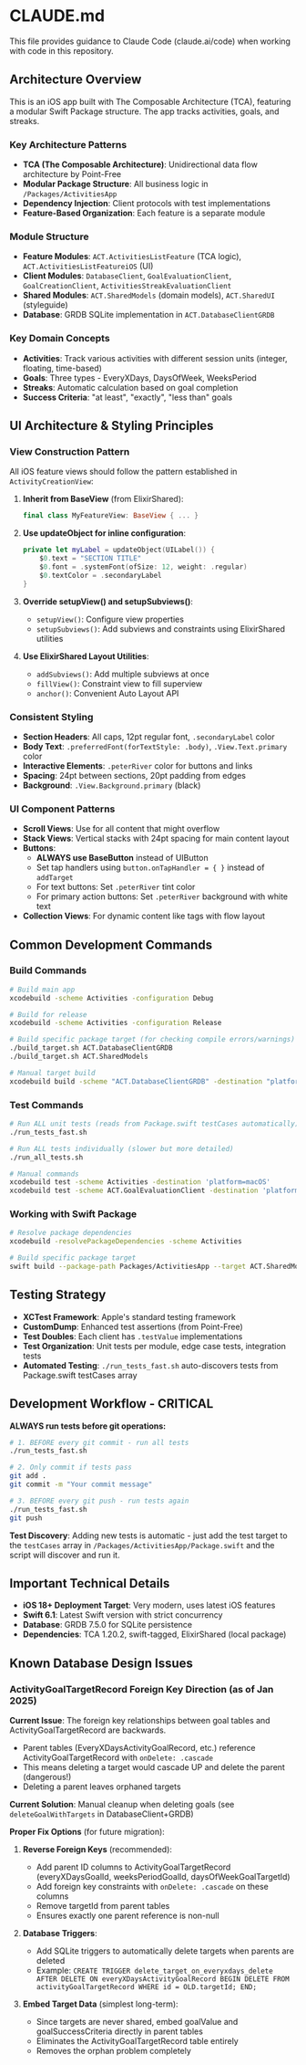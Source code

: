 # CLAUDE.md

This file provides guidance to Claude Code (claude.ai/code) when working with code in this repository.

## Architecture Overview

This is an iOS app built with The Composable Architecture (TCA), featuring a modular Swift Package structure. The app tracks activities, goals, and streaks.

### Key Architecture Patterns
- **TCA (The Composable Architecture)**: Unidirectional data flow architecture by Point-Free
- **Modular Package Structure**: All business logic in `/Packages/ActivitiesApp`
- **Dependency Injection**: Client protocols with test implementations
- **Feature-Based Organization**: Each feature is a separate module

### Module Structure
- **Feature Modules**: `ACT.ActivitiesListFeature` (TCA logic), `ACT.ActivitiesListFeatureiOS` (UI)
- **Client Modules**: `DatabaseClient`, `GoalEvaluationClient`, `GoalCreationClient`, `ActivitiesStreakEvaluationClient`
- **Shared Modules**: `ACT.SharedModels` (domain models), `ACT.SharedUI` (styleguide)
- **Database**: GRDB SQLite implementation in `ACT.DatabaseClientGRDB`

### Key Domain Concepts
- **Activities**: Track various activities with different session units (integer, floating, time-based)
- **Goals**: Three types - EveryXDays, DaysOfWeek, WeeksPeriod
- **Streaks**: Automatic calculation based on goal completion
- **Success Criteria**: "at least", "exactly", "less than" goals

## UI Architecture & Styling Principles

### View Construction Pattern
All iOS feature views should follow the pattern established in `ActivityCreationView`:

1. **Inherit from BaseView** (from ElixirShared):
   ```swift
   final class MyFeatureView: BaseView { ... }
   ```

2. **Use updateObject for inline configuration**:
   ```swift
   private let myLabel = updateObject(UILabel()) {
       $0.text = "SECTION TITLE"
       $0.font = .systemFont(ofSize: 12, weight: .regular)
       $0.textColor = .secondaryLabel
   }
   ```

3. **Override setupView() and setupSubviews()**:
   - `setupView()`: Configure view properties
   - `setupSubviews()`: Add subviews and constraints using ElixirShared utilities

4. **Use ElixirShared Layout Utilities**:
   - `addSubviews()`: Add multiple subviews at once
   - `fillView()`: Constraint view to fill superview
   - `anchor()`: Convenient Auto Layout API

### Consistent Styling
- **Section Headers**: All caps, 12pt regular font, `.secondaryLabel` color
- **Body Text**: `.preferredFont(forTextStyle: .body)`, `.View.Text.primary` color
- **Interactive Elements**: `.peterRiver` color for buttons and links
- **Spacing**: 24pt between sections, 20pt padding from edges
- **Background**: `.View.Background.primary` (black)

### UI Component Patterns
- **Scroll Views**: Use for all content that might overflow
- **Stack Views**: Vertical stacks with 24pt spacing for main content layout
- **Buttons**: 
  - **ALWAYS use BaseButton** instead of UIButton
  - Set tap handlers using `button.onTapHandler = { }` instead of `addTarget`
  - For text buttons: Set `.peterRiver` tint color
  - For primary action buttons: Set `.peterRiver` background with white text
- **Collection Views**: For dynamic content like tags with flow layout

## Common Development Commands

### Build Commands
```bash
# Build main app
xcodebuild -scheme Activities -configuration Debug

# Build for release
xcodebuild -scheme Activities -configuration Release

# Build specific package target (for checking compile errors/warnings)
./build_target.sh ACT.DatabaseClientGRDB
./build_target.sh ACT.SharedModels

# Manual target build
xcodebuild build -scheme "ACT.DatabaseClientGRDB" -destination "platform=iOS Simulator,name=iPhone 16,OS=18.5"
```

### Test Commands
```bash
# Run ALL unit tests (reads from Package.swift testCases automatically)
./run_tests_fast.sh

# Run ALL tests individually (slower but more detailed)
./run_all_tests.sh

# Manual commands
xcodebuild test -scheme Activities -destination 'platform=macOS'
xcodebuild test -scheme ACT.GoalEvaluationClient -destination 'platform=macOS'
```

### Working with Swift Package
```bash
# Resolve package dependencies
xcodebuild -resolvePackageDependencies -scheme Activities

# Build specific package target
swift build --package-path Packages/ActivitiesApp --target ACT.SharedModels
```

## Testing Strategy

- **XCTest Framework**: Apple's standard testing framework
- **CustomDump**: Enhanced test assertions (from Point-Free)
- **Test Doubles**: Each client has `.testValue` implementations
- **Test Organization**: Unit tests per module, edge case tests, integration tests
- **Automated Testing**: `./run_tests_fast.sh` auto-discovers tests from Package.swift testCases array

## Development Workflow - CRITICAL

**ALWAYS run tests before git operations:**

```bash
# 1. BEFORE every git commit - run all tests
./run_tests_fast.sh

# 2. Only commit if tests pass
git add .
git commit -m "Your commit message"

# 3. BEFORE every git push - run tests again  
./run_tests_fast.sh
git push
```

**Test Discovery**: Adding new tests is automatic - just add the test target to the `testCases` array in `/Packages/ActivitiesApp/Package.swift` and the script will discover and run it.

## Important Technical Details

- **iOS 18+ Deployment Target**: Very modern, uses latest iOS features
- **Swift 6.1**: Latest Swift version with strict concurrency
- **Database**: GRDB 7.5.0 for SQLite persistence
- **Dependencies**: TCA 1.20.2, swift-tagged, ElixirShared (local package)

## Known Database Design Issues

### ActivityGoalTargetRecord Foreign Key Direction (as of Jan 2025)

**Current Issue**: The foreign key relationships between goal tables and ActivityGoalTargetRecord are backwards.
- Parent tables (EveryXDaysActivityGoalRecord, etc.) reference ActivityGoalTargetRecord with `onDelete: .cascade`
- This means deleting a target would cascade UP and delete the parent (dangerous!)
- Deleting a parent leaves orphaned targets

**Current Solution**: Manual cleanup when deleting goals (see `deleteGoalWithTargets` in DatabaseClient+GRDB)

**Proper Fix Options** (for future migration):

1. **Reverse Foreign Keys** (recommended):
   - Add parent ID columns to ActivityGoalTargetRecord (everyXDaysGoalId, weeksPeriodGoalId, daysOfWeekGoalTargetId)
   - Add foreign key constraints with `onDelete: .cascade` on these columns
   - Remove targetId from parent tables
   - Ensures exactly one parent reference is non-null

2. **Database Triggers**:
   - Add SQLite triggers to automatically delete targets when parents are deleted
   - Example: `CREATE TRIGGER delete_target_on_everyxdays_delete AFTER DELETE ON everyXDaysActivityGoalRecord BEGIN DELETE FROM activityGoalTargetRecord WHERE id = OLD.targetId; END;`

3. **Embed Target Data** (simplest long-term):
   - Since targets are never shared, embed goalValue and goalSuccessCriteria directly in parent tables
   - Eliminates the ActivityGoalTargetRecord table entirely
   - Removes the orphan problem completely